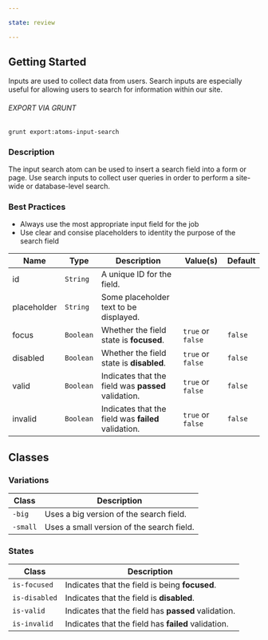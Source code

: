 ```yaml
---

state: review

---
```


## Getting Started

Inputs are used to collect data from users. Search inputs are especially useful for allowing users to search for information within our site.

###### EXPORT VIA GRUNT

```
grunt export:atoms-input-search
```


### Description

The input search atom can be used to insert a search field into a form or page. Use search inputs to collect user queries in order to perform a site-wide or database-level search.


### Best Practices

- Always use the most appropriate input field for the job
- Use clear and consise placeholders to identity the purpose of the search field


| Name        | Type      | Description                                           | Value(s)            | Default   |
|-------------|-----------|-------------------------------------------------------|---------------------|-----------|
| id          | `String`  | A unique ID for the field.                            |                     |           |
| placeholder | `String`  | Some placeholder text to be displayed.                |                     |           |
| focus       | `Boolean` | Whether the field state is **focused**.               | `true` or `false`   | `false`   |
| disabled    | `Boolean` | Whether the field state is **disabled**.              | `true` or `false`   | `false`   |
| valid       | `Boolean` | Indicates that the field was **passed** validation.   | `true` or `false`   | `false`   |
| invalid     | `Boolean` | Indicates that the field was **failed** validation.   | `true` or `false`   | `false`   |


## Classes

### Variations

| Class           | Description                                 |
|-----------------|---------------------------------------------|
| `-big`          | Uses a big version of the search field.     |
| `-small`        | Uses a small version of the search field.   |

### States

| Class             | Description                                                           |
|-------------------|-----------------------------------------------------------------------|
| `is-focused`      | Indicates that the field is being **focused**.                        |
| `is-disabled`     | Indicates that the field is **disabled**.                             |
| `is-valid`        | Indicates that the field has **passed** validation.                   |
| `is-invalid`      | Indicates that the field has **failed** validation.                   |

